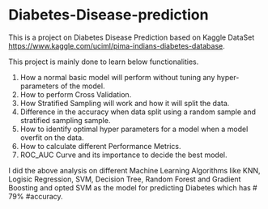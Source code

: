 # Diabetes-Disease-prediction

This is a project on Diabetes Disease Prediction based on Kaggle DataSet https://www.kaggle.com/uciml/pima-indians-diabetes-database. 

This project is mainly done to learn below functionalities.

1. How a normal basic model will perform without tuning any hyper-parameters of the model.
2. How to perform Cross Validation.
3. How Stratified Sampling will work and how it will split the data.
4. Difference in the accuracy when data split using a random sample and stratified sampling sample.
5. How to identify optimal hyper parameters for a model when a model overfit on the data.
6. How to calculate different Performance Metrics.
7. ROC_AUC Curve and its importance to decide the best model.

I did the above analysis on different Machine Learning Algorithms like KNN, Logisic Regression, SVM, Decision Tree, Random Forest and Gradient Boosting and opted SVM as the model for predicting Diabetes which has # 79% #accuracy.
